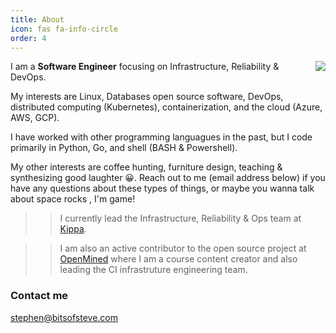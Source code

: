 ```yaml
---
title: About
icon: fas fa-info-circle
order: 4
---
```



<img style="float: right;" src="https://github.com/bitsofsteve.png?size=200">

I am a **Software Engineer** focusing on Infrastructure, Reliability & DevOps.

My interests are Linux, Databases open source software, DevOps, distributed computing (Kubernetes), containerization, and the cloud (Azure, AWS, GCP).

I have worked with other programming languagues in the past, but I code primarily in Python, Go, and shell (BASH & Powershell).

My other interests are coffee hunting, furniture design, teaching & synthesizing good laughter 😀. Reach out to me (email address below) if you have any questions about these types of things, or maybe you wanna talk about space rocks , I'm game!

>> I currently lead the Infrastructure, Reliability & Ops team at [Kippa](kippa.africa). 

>> I am also an active contributor to the open source project at [OpenMined](openmined.org) where I am a course content creator and also leading the CI infrastruture engineering team.

### Contact me

[stephen@bitsofsteve.com](mailto:stephen@bitsteve.com)
